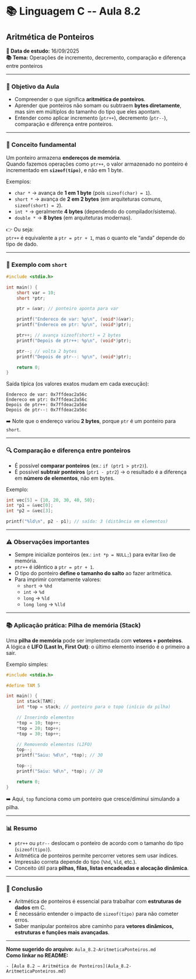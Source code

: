 # 📚 Linguagem C -- Aula 8.2

## Aritmética de Ponteiros

**📅 Data de estudo:** 16/09/2025\
**📚 Tema:** Operações de incremento, decremento, comparação e diferença entre ponteiros

------------------------------------------------------------------------

### 🎯 Objetivo da Aula

- Compreender o que significa **aritmética de ponteiros**.  
- Aprender que ponteiros não somam ou subtraem **bytes diretamente**, mas sim em múltiplos do tamanho do tipo que eles apontam.  
- Entender como aplicar incremento (`ptr++`), decremento (`ptr--`), comparação e diferença entre ponteiros.

------------------------------------------------------------------------

### 🧠 Conceito fundamental

Um ponteiro armazena **endereços de memória**.  
Quando fazemos operações como `ptr++`, o valor armazenado no ponteiro é incrementado em **`sizeof(tipo)`**, e não em 1 byte.

Exemplos:

- `char *` → avança de **1 em 1 byte** (pois `sizeof(char) = 1`).  
- `short *` → avança de **2 em 2 bytes** (em arquiteturas comuns, `sizeof(short) = 2`).  
- `int *` → geralmente **4 bytes** (dependendo do compilador/sistema).  
- `double *` → **8 bytes** (em arquiteturas modernas).

👉 Ou seja:  
`ptr++` é equivalente a `ptr = ptr + 1`, mas o quanto ele “anda” depende do tipo de dado.

------------------------------------------------------------------------

### 📍 Exemplo com `short`

```c
#include <stdio.h>

int main() {
    short var = 10;
    short *ptr;

    ptr = &var; // ponteiro aponta para var

    printf("Endereco de var: %p\n", (void*)&var);
    printf("Endereco em ptr: %p\n", (void*)ptr);

    ptr++; // avança sizeof(short) = 2 bytes
    printf("Depois de ptr++: %p\n", (void*)ptr);

    ptr--; // volta 2 bytes
    printf("Depois de ptr--: %p\n", (void*)ptr);

    return 0;
}
```

Saída típica (os valores exatos mudam em cada execução):

```
Endereco de var: 0x7ffdeac2a56c
Endereco em ptr: 0x7ffdeac2a56c
Depois de ptr++: 0x7ffdeac2a56e
Depois de ptr--: 0x7ffdeac2a56c
```

➡️ Note que o endereço variou **2 bytes**, porque `ptr` é um ponteiro para `short`.

------------------------------------------------------------------------

### 🔍 Comparação e diferença entre ponteiros

- É possível **comparar ponteiros** (ex.: `if (ptr1 > ptr2)`).
- É possível **subtrair ponteiros** (`ptr1 - ptr2`) → o resultado é a diferença em **número de elementos**, não em bytes.

Exemplo:

```c
int vec[5] = {10, 20, 30, 40, 50};
int *p1 = &vec[0];
int *p2 = &vec[3];

printf("%ld\n", p2 - p1); // saída: 3 (distância em elementos)
```

------------------------------------------------------------------------

### ⚠️ Observações importantes

- Sempre inicialize ponteiros (ex.: `int *p = NULL;`) para evitar lixo de memória.  
- `ptr++` é idêntico a `ptr = ptr + 1`.  
- O tipo do ponteiro **define o tamanho do salto** ao fazer aritmética.  
- Para imprimir corretamente valores:
  - `short` → `%hd`
  - `int` → `%d`
  - `long` → `%ld`
  - `long long` → `%lld`

------------------------------------------------------------------------

### 📚 Aplicação prática: Pilha de memória (Stack)

Uma **pilha de memória** pode ser implementada com **vetores + ponteiros**.  
A lógica é **LIFO (Last In, First Out)**: o último elemento inserido é o primeiro a sair.

Exemplo simples:

```c
#include <stdio.h>

#define TAM 5

int main() {
    int stack[TAM];
    int *top = stack; // ponteiro para o topo (início da pilha)

    // Inserindo elementos
    *top = 10; top++;
    *top = 20; top++;
    *top = 30; top++;

    // Removendo elementos (LIFO)
    top--;
    printf("Saiu: %d\n", *top); // 30

    top--;
    printf("Saiu: %d\n", *top); // 20

    return 0;
}
```

➡️ Aqui, `top` funciona como um ponteiro que cresce/diminui simulando a pilha.

------------------------------------------------------------------------

### 📊 Resumo

- `ptr++` ou `ptr--` deslocam o ponteiro de acordo com o tamanho do tipo (`sizeof(tipo)`).  
- Aritmética de ponteiros permite percorrer vetores sem usar índices.  
- Impressão correta depende do tipo (`%hd`, `%ld`, etc.).  
- Conceito útil para **pilhas, filas, listas encadeadas e alocação dinâmica**.

------------------------------------------------------------------------

### 📌 Conclusão

- Aritmética de ponteiros é essencial para trabalhar com **estruturas de dados** em C.  
- É necessário entender o impacto de `sizeof(tipo)` para não cometer erros.  
- Saber manipular ponteiros abre caminho para **vetores dinâmicos, estruturas e funções mais avançadas**.

------------------------------------------------------------------------

**Nome sugerido do arquivo:** `Aula_8.2-AritmeticaPonteiros.md`\
**Como linkar no README:**
```
- [Aula 8.2 — Aritmética de Ponteiros](Aula_8.2-AritmeticaPonteiros.md)
```
